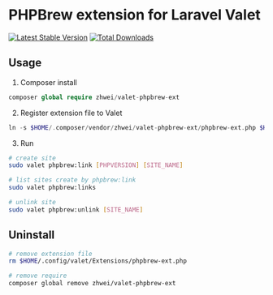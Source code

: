 # PHPBrew extension for Laravel Valet

[![Latest Stable Version](https://poser.pugx.org/zhwei/valet-phpbrew-ext/version.png)](https://packagist.org/packages/zhwei/valet-phpbrew-ext)
[![Total Downloads](https://poser.pugx.org/zhwei/valet-phpbrew-ext/d/total.png)](https://packagist.org/packages/zhwei/valet-phpbrew-ext)

## Usage

1. Composer install

```php
composer global require zhwei/valet-phpbrew-ext
```

2. Register extension file to Valet

```php
ln -s $HOME/.composer/vendor/zhwei/valet-phpbrew-ext/phpbrew-ext.php $HOME/.config/valet/Extensions/phpbrew-ext.php
```


3. Run

```bash
# create site
sudo valet phpbrew:link [PHPVERSION] [SITE_NAME]

# list sites create by phpbrew:link
sudo valet phpbrew:links

# unlink site
sudo valet phpbrew:unlink [SITE_NAME]
```


## Uninstall

```bash
# remove extension file
rm $HOME/.config/valet/Extensions/phpbrew-ext.php

# remove require
composer global remove zhwei/valet-phpbrew-ext
```
